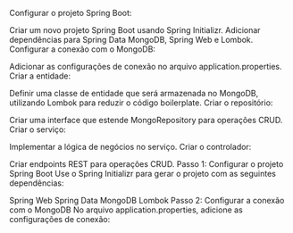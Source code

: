 
Configurar o projeto Spring Boot:

Criar um novo projeto Spring Boot usando Spring Initializr.
Adicionar dependências para Spring Data MongoDB, Spring Web e Lombok.
Configurar a conexão com o MongoDB:

Adicionar as configurações de conexão no arquivo application.properties.
Criar a entidade:

Definir uma classe de entidade que será armazenada no MongoDB, utilizando Lombok para reduzir o código boilerplate.
Criar o repositório:

Criar uma interface que estende MongoRepository para operações CRUD.
Criar o serviço:

Implementar a lógica de negócios no serviço.
Criar o controlador:

Criar endpoints REST para operações CRUD.
Passo 1: Configurar o projeto Spring Boot
Use o Spring Initializr para gerar o projeto com as seguintes dependências:

Spring Web
Spring Data MongoDB
Lombok
Passo 2: Configurar a conexão com o MongoDB
No arquivo application.properties, adicione as configurações de conexão: